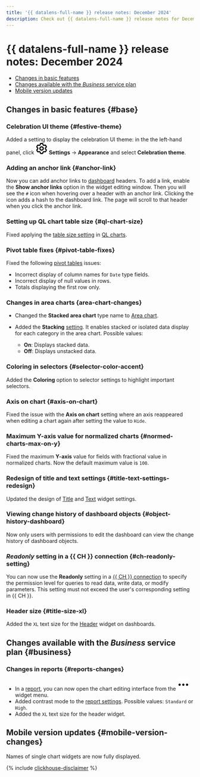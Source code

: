 ```yaml
---
title: '{{ datalens-full-name }} release notes: December 2024'
description: Check out {{ datalens-full-name }} release notes for December 2024.
---
```


# {{ datalens-full-name }} release notes: December 2024


* [Changes in basic features](#base)
* [Changes available with the _Business_ service plan](#business)
* [Mobile version updates](#mobile-version-changes)

## Changes in basic features {#base}



### Celebration UI theme {#festive-theme}

Added a setting to display the celebration UI theme: in the the left-hand panel, click ![image](../../_assets/console-icons/gear.svg) **Settings** → **Appearance** and select **Celebration theme**.

### Adding an anchor link {#anchor-link}

Now you can add anchor links to [dashboard](../dashboard/widget.md#title) headers. To add a link, enable the **Show anchor links** option in the widget editing window. Then you will see the `#` icon when hovering over a header with an anchor link. Clicking the icon adds a hash to the dashboard link. The page will scroll to that header when you click the anchor link.

### Setting up QL chart table size {#ql-chart-size}

Fixed applying the [table size setting](../visualization-ref/table-chart.md#table-size-settings) in [QL charts](../concepts/chart/ql-charts.md).

### Pivot table fixes {#pivot-table-fixes}

Fixed the following [pivot tables](../visualization-ref/pivot-table-chart.md) issues:

* Incorrect display of column names for `Date` type fields.
* Incorrect display of null values in rows.
* Totals displaying the first row only.

### Changes in area charts {area-chart-changes}

* Changed the **Stacked area chart** type name to [Area chart](../visualization-ref/area-chart.md).
* Added the **Stacking** [setting](../concepts/chart/settings.md#common-settings). It enables stacked or isolated data display for each category in the area chart. Possible values:

  * **On**: Displays stacked data.
  * **Off**: Displays unstacked data.

### Coloring in selectors {#selector-color-accent}

Added the **Coloring** option to selector settings to highlight important selectors.

### Axis on chart {#axis-on-chart}

Fixed the issue with the **Axis on chart** setting where an axis reappeared when editing a chart again after setting the value to `Hide`.

### Maximum Y-axis value for normalized charts {#normed-charts-max-on-y}

Fixed the maximum **Y-axis** value for fields with fractional value in normalized charts. Now the default maximum value is `100`.

### Redesign of title and text settings {#title-text-settings-redesign}

Updated the design of [Title](../dashboard/widget.md#title) and [Text](../dashboard/widget.md#text) widget settings.

### Viewing change history of dashboard objects {#object-history-dashboard}

Now only users with permissions to edit the dashboard can view the change history of dashboard objects.

### _Readonly_ setting in a {{ CH }} connection {#ch-readonly-setting}

You can now use the **Readonly** setting in a [{{ CH }} connection](../operations/connection/create-clickhouse.md) to specify the permission level for queries to read data, write data, or modify parameters. This setting must not exceed the user's corresponding setting in {{ CH }}.

### Header size {#title-size-xl}

Added the `XL` text size for the [Header](../dashboard/widget.md#title) widget on dashboards.



## Changes available with the _Business_ service plan {#business}

### Changes in reports {#reports-changes}

* In a [report](../reports/index.md), you can now open the chart editing interface from the ![image](../../_assets/console-icons/ellipsis.svg) widget menu.
* Added contrast mode to the [report settings](../reports/report-operations.md#report-settings). Possible values: `Standard` or `High`.
* Added the `XL` text size for the header widget.


## Mobile version updates {#mobile-version-changes}

Names of single chart widgets are now fully displayed.

{% include [clickhouse-disclaimer](../../_includes/clickhouse-disclaimer.md) %}
